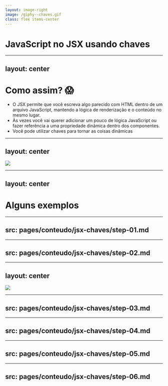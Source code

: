 ```yaml
---
layout: image-right
image: /giphy--chaves.gif
class: flex items-center
---
```


# JavaScript no JSX usando chaves

---
layout: center
---

# Como assim? 😱

- O JSX permite que você escreva algo parecido com HTML dentro de um arquivo JavaScript, mantendo a lógica de renderização e o conteúdo no mesmo lugar.
- Às vezes você vai querer adicionar um pouco de lógica JavaScript ou fazer referência a uma propriedade dinâmica dentro dos componentes.
- Você pode utilizar chaves para tornar as coisas dinâmicas

---
layout: center
---

![](/giphy--seu-madruga.gif)

---
layout: center
---

# Alguns exemplos

---
src: pages/conteudo/jsx-chaves/step-01.md
---

---
src: pages/conteudo/jsx-chaves/step-02.md
---

---
layout: center
---

![](/giphy--chapolin-feio.gif)

---
src: pages/conteudo/jsx-chaves/step-03.md
---

---
src: pages/conteudo/jsx-chaves/step-04.md
---

---
src: pages/conteudo/jsx-chaves/step-05.md
---

---
src: pages/conteudo/jsx-chaves/step-06.md
---

